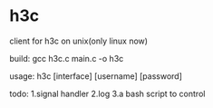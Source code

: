 h3c
===

client for h3c on unix(only linux now)

build: gcc h3c.c main.c -o h3c

usage: h3c [interface] [username] [password]

todo: 1.signal handler 2.log 3.a bash script to control
